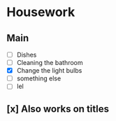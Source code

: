 
# Housework
## Main
- [ ] Dishes
- [ ] Cleaning the bathroom
- [x] Change the light bulbs
- [ ] something else
- [ ] lel
## [x] Also works on titles
